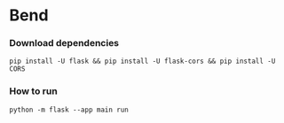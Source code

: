 # Bend

### Download dependencies

`pip install -U flask &&
pip install -U flask-cors &&
pip install -U CORS`

### How to run 

`python -m flask --app main run`